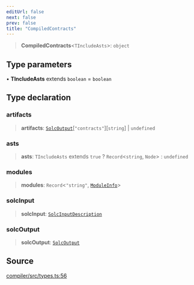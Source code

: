 ```yaml
---
editUrl: false
next: false
prev: false
title: "CompiledContracts"
---
```


> **CompiledContracts**\<`TIncludeAsts`\>: `object`

## Type parameters

• **TIncludeAsts** extends `boolean` = `boolean`

## Type declaration

### artifacts

> **artifacts**: [`SolcOutput`](/reference/solc/type-aliases/solcoutput/)\[`"contracts"`\]\[`string`\] \| `undefined`

### asts

> **asts**: `TIncludeAsts` extends `true` ? `Record`\<`string`, `Node`\> : `undefined`

### modules

> **modules**: `Record`\<`"string"`, [`ModuleInfo`](/reference/tevm/compiler/types/type-aliases/moduleinfo/)\>

### solcInput

> **solcInput**: [`SolcInputDescription`](/reference/solc/type-aliases/solcinputdescription/)

### solcOutput

> **solcOutput**: [`SolcOutput`](/reference/solc/type-aliases/solcoutput/)

## Source

[compiler/src/types.ts:56](https://github.com/evmts/tevm-monorepo/blob/main/bundler-packages/compiler/src/types.ts#L56)

